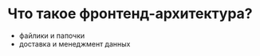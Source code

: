 # Что такое фронтенд-архитектура?

- файлики и папочки
- доставка и менеджмент данных

<!-- 
Aрхитектура фронтенда это файлики и папочки
- move files around until it feels right
- доставку часто определяют на бэке
- какой стейтменеджер взять
-->
